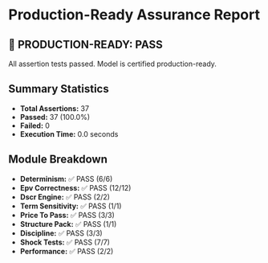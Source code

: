 # Production-Ready Assurance Report

## 🎉 PRODUCTION-READY: PASS

All assertion tests passed. Model is certified production-ready.

## Summary Statistics

- **Total Assertions:** 37
- **Passed:** 37 (100.0%)
- **Failed:** 0
- **Execution Time:** 0.0 seconds

## Module Breakdown

- **Determinism:** ✅ PASS (6/6)
- **Epv Correctness:** ✅ PASS (12/12)
- **Dscr Engine:** ✅ PASS (2/2)
- **Term Sensitivity:** ✅ PASS (1/1)
- **Price To Pass:** ✅ PASS (3/3)
- **Structure Pack:** ✅ PASS (1/1)
- **Discipline:** ✅ PASS (3/3)
- **Shock Tests:** ✅ PASS (7/7)
- **Performance:** ✅ PASS (2/2)
